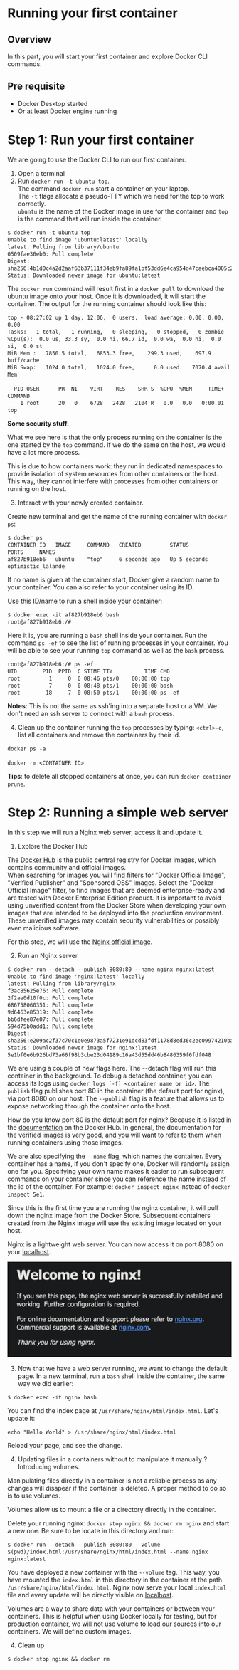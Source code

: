 # Running your first container

## Overview

In this part, you will start your first container and explore Docker CLI commands.

## Pre requisite

- Docker Desktop started
- Or at least Docker engine running

# Step 1: Run your first container

We are going to use the Docker CLI to run our first container.

1. Open a terminal
2. Run `docker run -t ubuntu top`.\
  The command `docker run` start a container on your laptop. \
  The `-t` flags allocate a pseudo-TTY which we need for the top to work correctly.\
  `ubuntu` is the name of the Docker image in use for the container and `top` is the command that will run inside the container.
```
$ docker run -t ubuntu top
Unable to find image 'ubuntu:latest' locally
latest: Pulling from library/ubuntu
0509fae36eb0: Pull complete
Digest: sha256:4b1d0c4a2d2aaf63b37111f34eb9fa89fa1bf53dd6e4ca954d47caebca4005c2
Status: Downloaded newer image for ubuntu:latest
```
The `docker run` command will result first in a `docker pull` to download the ubuntu image onto your host. Once it is downloaded, it will start the container. The output for the running container should look like this:
```
top - 08:27:02 up 1 day, 12:06,  0 users,  load average: 0.00, 0.00, 0.00
Tasks:   1 total,   1 running,   0 sleeping,   0 stopped,   0 zombie
%Cpu(s):  0.0 us, 33.3 sy,  0.0 ni, 66.7 id,  0.0 wa,  0.0 hi,  0.0 si,  0.0 st
MiB Mem :   7850.5 total,   6853.3 free,    299.3 used,    697.9 buff/cache
MiB Swap:   1024.0 total,   1024.0 free,      0.0 used.   7070.4 avail Mem

  PID USER      PR  NI    VIRT    RES    SHR S  %CPU  %MEM     TIME+ COMMAND
    1 root      20   0    6728   2428   2104 R   0.0   0.0   0:00.01 top
```

**Some security stuff.**

What we see here is that the only process running on the container is the one started by the `top` command. If we do the same on the host, we would have a lot more process.

This is due to how containers work: they run in dedicated namespaces to provide isolation of system resources from other containers or the host. This way, they cannot interfere with processes from other containers or running on the host.

3. Interact with your newly created container.

Create new terminal and get the name of the running container with `docker ps`:

```
$ docker ps
CONTAINER ID   IMAGE     COMMAND   CREATED         STATUS         PORTS     NAMES
af827b918eb6   ubuntu    "top"     6 seconds ago   Up 5 seconds             optimistic_lalande
```
If no name is given at the container start, Docker give a random name to your container. You can also refer to your container using its ID.

Use this ID/name to run a shell inside your container:

```
$ docker exec -it af827b918eb6 bash
root@af827b918eb6:/#
```

Here it is, you are running a `bash` shell inside your container. Run the command `ps -ef` to see the list of running processes in your container. You will be able to see your running `top` command as well as the `bash` process.
```
root@af827b918eb6:/# ps -ef
UID        PID  PPID  C STIME TTY          TIME CMD
root         1     0  0 08:46 pts/0    00:00:00 top
root         7     0  0 08:48 pts/1    00:00:00 bash
root        18     7  0 08:50 pts/1    00:00:00 ps -ef
```

**Notes**: This is not the same as ssh'ing into a separate host or a VM. We don't need an ssh server to connect with a `bash` process.

4. Clean up the container running the `top` processes by typing: `<ctrl>-c`, list all containers and remove the containers by their id.
```
docker ps -a

docker rm <CONTAINER ID>
```

**Tips**: to delete all stopped containers at once, you can run `docker container prune`.

# Step 2: Running a simple web server

In this step we will run a Nginx web server, access it and update it.

1. Explore the Docker Hub

The [Docker Hub](https://hub.docker.com/search?q=&type=image) is the public central registry for Docker images, which contains community and official images.\
When searching for images you will find filters for "Docker Official Image", "Verified Publisher" and "Sponsored OSS" images. Select the "Docker Official Image" filter, to find images that are deemed enterprise-ready and are tested with Docker Enterprise Edition product. It is important to avoid using unverified content from the Docker Store when developing your own images that are intended to be deployed into the production environment. These unverified images may contain security vulnerabilities or possibly even malicious software.

For this step, we will use the [Nginx official image](https://hub.docker.com/_/nginx).

2. Run an Nginx server
  ```
  $ docker run --detach --publish 8080:80 --name nginx nginx:latest
  Unable to find image 'nginx:latest' locally
  latest: Pulling from library/nginx
  f3ac85625e76: Pull complete
  2f2ae0d10f0c: Pull complete
  686758060351: Pull complete
  9d6463e85319: Pull complete
  bb6dfee87e07: Pull complete
  594d75b0add1: Pull complete
  Digest: sha256:e209ac2f37c70c1e0e9873a5f7231e91dcd83fdf1178d8ed36c2ec09974210ba
  Status: Downloaded newer image for nginx:latest
  5e1bf0e6b926bd73a66f98b3cbe23d04189c16a43d55dd46b8486359f6fdf048
  ```

  We are using a couple of new flags here. The --detach flag will run this container in the background. To debug a detached container, you can access its logs using `docker logs [-f] <container name or id>`. The `publish` flag publishes port 80 in the container (the default port for nginx), via port 8080 on our host. The `--publish` flag is a feature that allows us to expose networking through the container onto the host.

  How do you know port 80 is the default port for nginx? Because it is listed in the [documentation](https://hub.docker.com/_/nginx) on the Docker Hub. In general, the documentation for the verified images is very good, and you will want to refer to them when running containers using those images.

  We are also specifying the `--name` flag, which names the container. Every container has a name, if you don't specify one, Docker will randomly assign one for you. Specifying your own name makes it easier to run subsequent commands on your container since you can reference the name instead of the id of the container. For example: `docker inspect nginx` instead of `docker inspect 5e1`.

  Since this is the first time you are running the nginx container, it will pull down the nginx image from the Docker Store. Subsequent containers created from the Nginx image will use the existing image located on your host.

  Nginx is a lightweight web server. You can now access it on port 8080 on your [localhost](http://localhost:8080).

  ![nginx start page](./assets/nginx-start-page.png)

3. Now that we have a web server running, we want to change the default page. In a new terminal, run a `bash` shell inside the container, the same way we did earlier:

```
$ docker exec -it nginx bash
```

You can find the index page at `/usr/share/nginx/html/index.html`. Let's update it:

```
echo "Hello World" > /usr/share/nginx/html/index.html
```

Reload your page, and see the change.

4. Updating files in a containers without to manipulate it manually ? Introducing volumes.

Manipulating files directly in a container is not a reliable process as any changes will disapear if the container is deleted. A proper method to do so is to use volumes.

Volumes allow us to mount a file or a directory directly in the container.

Delete your running nginx: `docker stop nginx && docker rm nginx` and start a new one. Be sure to be locate in this directory and run:

```
$ docker run --detach --publish 8080:80 --volume $(pwd)/index.html:/usr/share/nginx/html/index.html --name nginx nginx:latest
```

You have deployed a new container with the `--volume` tag. This way, you have mounted the `index.html` in this directory in the container at the path `/usr/share/nginx/html/index.html`. Nginx now serve your local `index.html` file and every update will be directly visible on [localhost](http://localhost:8080).

Volumes are a way to share data with your containers or between your containers. This is helpful when using Docker locally for testing, but for production container, we will not use volume to load our sources into our containers. We will define custom images.

4. Clean up

```
$ docker stop nginx && docker rm 
```

